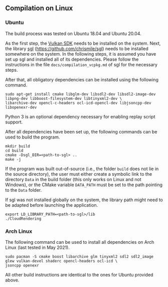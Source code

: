 ## Compilation on Linux

### Ubuntu

The build process was tested on Ubuntu 18.04 and Ubuntu 20.04.

As the first step, the [Vulkan SDK](https://vulkan.lunarg.com/sdk/home#linux) needs to be installed on the system. Next,
the library [sgl](https://github.com/chrismile/sgl) (https://github.com/chrismile/sgl) needs to be installed somewhere
on the system. In the following steps, it is assumed you have set up sgl and installed all of its dependencies.
Please follow the instructions in the file `docs/compilation_vcpkg.md` of sgl for the necessary steps.

After that, all obligatory dependencies can be installed using the following command.

```
sudo apt-get install cmake libglm-dev libsdl2-dev libsdl2-image-dev libpng-dev libboost-filesystem-dev libtinyxml2-dev \
libarchive-dev opencl-c-headers ocl-icd-opencl-dev libjsoncpp-dev libopenexr-dev
```

Python 3 is an optional dependency necessary for enabling replay script support.

After all dependencies have been set up, the following commands can be used to build the program.

```
mkdir build
cd build
cmake -Dsgl_DIR=<path-to-sgl> ..
make -j
```

If the program was built out-of-source (i.e., the folder `build` does not lie in the source directory), the user must
either create a symbolic link to the directory `Data` in the build folder (this only works on Linux and not Windows),
or the CMake variable `DATA_PATH` must be set to the path pointing to the `Data` folder.

If sgl was not installed globally on the system, the library path might need to be adapted before launching the
application.

```
export LD_LIBRARY_PATH=<path-to-sgl>/lib
./CloudRendering
```


### Arch Linux

The following command can be used to install all dependencies on Arch Linux (last tested in May 2021).

```
sudo pacman -S cmake boost libarchive glm tinyxml2 sdl2 sdl2_image glew vulkan-devel shaderc opencl-headers ocl-icd \
jsoncpp openexr
```

All other build instructions are identical to the ones for Ubuntu provided above.
